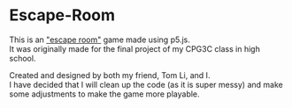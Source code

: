 # Escape-Room
This is an ["escape room"](https://en.wikipedia.org/wiki/Escape_room) game made using p5.js.  
It was originally made for the final project of my CPG3C class in high school.  

Created and designed by both my friend, Tom Li, and I.  
I have decided that I will clean up the code (as it is super messy) and make some adjustments to make the game more playable.  
